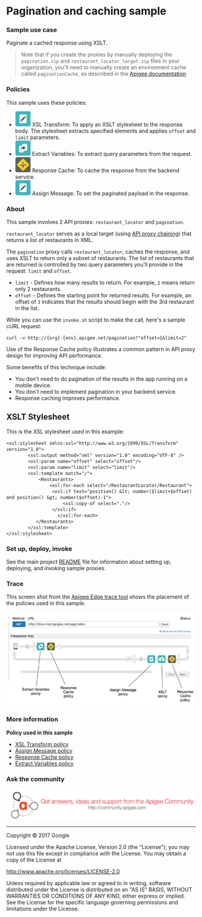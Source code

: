 

# Pagination and caching sample


### Sample use case

Paginate a cached response using XSLT.

> Note that if you create the proxies by manually deploying the `pagination.zip` and `restaurant_locator_target.zip` files in your organization, you'll need to manually create an environment cache called `paginationCache`, as described in the [Apigee documentation](http://docs.apigee.com/api-services/content/manage-caches-environment#creatingandeditingcaches).

### Policies

This sample uses these policies:

* ![alt text](../../images/icon-assign-message.jpg "XSLT policy") XSL Transform: To apply an XSLT stylesheet to the response body. The stylesheet extracts specified elements and applies `offset` and `limit` parameters.
* ![alt text](../../images/icon_policy_extract-variable.jpg "Extract Variables policy") Extract Variables: To extract query parameters from the request.
* ![alt text](../../images/icon_policy_traffic-management.jpg "Response Cache policy") Response Cache: To cache the response from the backend service.
* ![alt text](../../images/icon-assign-message.jpg "Assign Message policy") Assign Message: To set the paginated payload in the response.


### About

This sample involves 2 API proxies: `restaurant_locator` and `pagination`.

`restaurant_locator` serves as a local target (using [API proxy chaining](http://docs.apigee.com/api-services/content/connecting-proxies-other-proxies)) that returns a list of restaurants in XML.

The `pagination` proxy calls `restaurant_locator`, caches the response, and uses XSLT to return only a subset of restaurants. The list of restaurants that are returned is controlled by two query parameters you'll provide in the request: `limit` and `offset`.

* `limit` - Defines how many results to return. For example, `2` means return only 2 restaurants.
* `offset` - Defines the starting point for returned results. For example, an offset of `3` indicates that the results should begin with the 3rd restaurant in the list.

While you can use the `invoke.sh` script to make the call, here's a sample cURL request:

```
curl -v http://{org}-{env}.apigee.net/pagination?"offset=1&limit=2"
```

Use of the Response Cache policy illustrates a common pattern in API proxy design for improving API performance.

Some benefits of this technique include:

* You don't need to do pagination of the results in the app running on a mobile device.
* You don't need to implement pagination in your backend service.
* Response caching improves performance.


## XSLT Stylesheet

This is the XSL stylesheet used in this example:

```
<xsl:stylesheet xmlns:xsl="http://www.w3.org/1999/XSL/Transform" version="1.0">
        <xsl:output method="xml" version="1.0" encoding="UTF-8" />
        <xsl:param name="offset" select="offset"/>
        <xsl:param name="limit" select="limit"/>
        <xsl:template match="/">
            <Restaurants>
                <xsl:for-each select="/RestaurantLocator/Restaurant">
                 <xsl:if test="position() &lt; number($limit+$offset) and position() &gt; number($offset)-1">
                     <xsl:copy-of select="."/>
                 </xsl:if>
                   </xsl:for-each>
           </Restaurants>
        </xsl:template>
</xsl:stylesheet>
```


### Set up, deploy, invoke

See the main project [README](../../README.md) file for information about setting up, deploying, and invoking sample proxies.

### Trace

This screen shot from the [Apigee Edge trace tool](http://apigee.com/docs/api-services/content/using-trace-tool-0) shows the placement of the policies used in this sample.

![alt text](../../images/pagination-trace.png)

### More information

**Policy used in this sample**

* [XSL Transform policy](http://apigee.com/docs/api-services/reference/xsl-transform-policy)
* [Assign Message policy](http://apigee.com/docs/api-services/reference/xml-json-policy)
* [Response Cache policy](http://apigee.com/docs/api-services/reference/response-cache-policy)
* [Extract Variables policy](http://apigee.com/docs/api-services/reference/extract-variables-policy)


### Ask the community

[![alt text](../../images/apigee-community.png "Apigee Community is a great place to ask questions and find answers about developing API proxies. ")](https://community.apigee.com?via=github)

---

Copyright © 2017 Google

Licensed under the Apache License, Version 2.0 (the "License"); you may not use
this file except in compliance with the License. You may obtain a copy
of the License at

http://www.apache.org/licenses/LICENSE-2.0

Unless required by applicable law or agreed to in writing, software
distributed under the License is distributed on an "AS IS" BASIS,
WITHOUT WARRANTIES OR CONDITIONS OF ANY KIND, either express or implied.
See the License for the specific language governing permissions and
limitations under the License.
